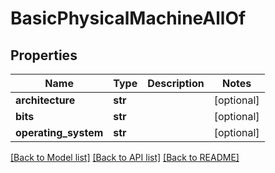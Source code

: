 # BasicPhysicalMachineAllOf

## Properties
Name | Type | Description | Notes
------------ | ------------- | ------------- | -------------
**architecture** | **str** |  | [optional] 
**bits** | **str** |  | [optional] 
**operating_system** | **str** |  | [optional] 

[[Back to Model list]](../README.md#documentation-for-models) [[Back to API list]](../README.md#documentation-for-api-endpoints) [[Back to README]](../README.md)


